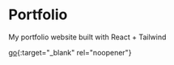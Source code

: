 # Portfolio

My portfolio website built with React + Tailwind

[go](https://peijie36.github.io/){:target="_blank" rel="noopener"}
